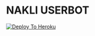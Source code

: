 # NAKLI USERBOT

[![Deploy To Heroku](https://www.herokucdn.com/deploy/button.svg)](https://heroku.com/deploy?template=https://github.com/gangstro/GANGSTER/)

